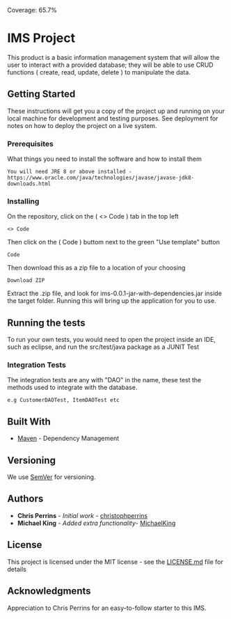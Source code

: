 Coverage: 65.7%
# IMS Project

This product is a basic information management system that will allow the user to interact with a provided database; they will be able to use CRUD functions ( create, read, update, delete ) to manipulate the data.

## Getting Started

These instructions will get you a copy of the project up and running on your local machine for development and testing purposes. See deployment for notes on how to deploy the project on a live system.

### Prerequisites

What things you need to install the software and how to install them

```
You will need JRE 8 or above installed - https://www.oracle.com/java/technologies/javase/javase-jdk8-downloads.html
```

### Installing

On the repository, click on the ( <> Code ) tab in the top left

```
<> Code
```

Then click on the ( Code ) buttom next to the green "Use template" button

```
Code
```
Then download this as a zip file to a location of your choosing

```
Download ZIP
```

Extract the .zip file, and look for ims-0.0.1-jar-with-dependencies.jar inside the target folder.
Running this will bring up the application for you to use.

## Running the tests

To run your own tests, you would need to open the project inside an IDE, such as eclipse, and run the src/test/java package as a JUNIT Test

### Integration Tests 

The integration tests are any with "DAO" in the name, these test the methods used to integrate with the database.

```
e.g CustomerDAOTest, ItemDAOTest etc
```

## Built With

* [Maven](https://maven.apache.org/) - Dependency Management

## Versioning

We use [SemVer](http://semver.org/) for versioning.

## Authors

* **Chris Perrins** - *Initial work* - [christophperrins](https://github.com/christophperrins)
* **Michael King** - *Added extra functionality*- [MichaelKing](https://github.com/MichaelKing674)

## License

This project is licensed under the MIT license - see the [LICENSE.md](LICENSE.md) file for details 


## Acknowledgments

Appreciation to Chris Perrins for an easy-to-follow starter to this IMS.
